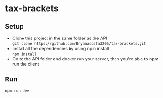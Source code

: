 # tax-brackets

## Setup
- Clone this project in the same folder as the API  
```git clone https://github.com/Bryanacosta3205/tax-brackets.git```
- Install all the dependencies by using npm install  
```npm install```
- Go to the API folder and docker run your server, then you're able to npm run the client

## Run
```npm run dev```

